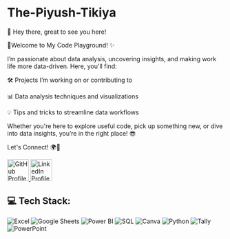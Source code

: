 # The-Piyush-Tikiya

👋 Hey there, great to see you here!

 🚀Welcome to My Code Playground! ✨

  I’m passionate about data analysis, uncovering insights, and making work life more data-driven. Here, you'll find:

 🛠️ Projects I’m working on or contributing to
 
 📊 Data analysis techniques and visualizations

 💡 Tips and tricks to streamline data workflows

  Whether you're here to explore useful code, pick up something new, or dive into data insights, you’re in the right place! 😎


  Let's Connect! 🌍🔗
 

<a href="https://github.com/Piyush-tikiya" target="_blank">
    <img src="https://github.githubassets.com/images/modules/logos_page/GitHub-Mark.png" alt="GitHub Profile" width="50">
</a>


<a href="https://www.linkedin.com/in/piyushtikiya07" target="_blank">
    <img src="https://upload.wikimedia.org/wikipedia/commons/c/ca/LinkedIn_logo_initials.png" alt="LinkedIn Profile" width="50">
</a>







## 💻 Tech Stack:  

![Excel](https://img.shields.io/badge/Excel-217346?logo=microsoft-excel&logoColor=white)
![Google Sheets](https://img.shields.io/badge/Google%20Sheets-34A853?logo=google-sheets&logoColor=white)
![Power BI](https://img.shields.io/badge/Power%20BI-F2C811?logo=powerbi&logoColor=black) 
![SQL](https://img.shields.io/badge/SQL-4479A1?logo=microsoft-sql-server&logoColor=white) 
![Canva](https://img.shields.io/badge/Canva-00C4CC?logo=canva&logoColor=white)
![Python](https://img.shields.io/badge/Python-3776AB?logo=python&logoColor=white) 
![Tally](https://img.shields.io/badge/Tally-FF6F00?logo=tally&logoColor=white)
![PowerPoint](https://img.shields.io/badge/PowerPoint-B7472A?logo=microsoft-powerpoint&logoColor=white)


